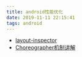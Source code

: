 ```yaml
---
title: android性能优化
date: 2019-11-11 22:15:41
tags: android
---
```


- [layout-inspector](https://developer.android.google.cn/studio/debug/layout-inspector)
- [Choreographer机制讲解](https://www.androidperformance.com/2019/10/22/Android-Choreographer/)

<!-- more -->